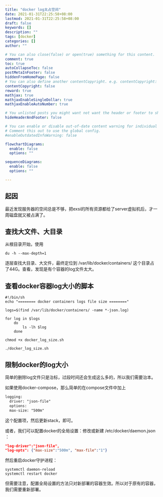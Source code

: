 ```yaml
---
title: "docker log太占空间"
date: 2021-01-31T22:25:58+08:00
lastmod: 2021-01-31T22:25:58+08:00
draft: false
keywords: []
description: ""
tags: [docker]
categories: []
author: ""

# You can also close(false) or open(true) something for this content.
comment: true
toc: true
autoCollapseToc: false
postMetaInFooter: false
hiddenFromHomePage: false
# You can also define another contentCopyright. e.g. contentCopyright: "This is another copyright."
contentCopyright: false
reward: true
mathjax: true
mathjaxEnableSingleDollar: true
mathjaxEnableAutoNumber: true

# You unlisted posts you might want not want the header or footer to show
hideHeaderAndFooter: false

# You can enable or disable out-of-date content warning for individual post.
# Comment this out to use the global config.
#enableOutdatedInfoWarning: false

flowchartDiagrams:
  enable: false
  options: ""

sequenceDiagrams: 
  enable: false
  options: ""

---
```

## 起因

最近发现服务器的空间总是不够，把exsi的所有资源都给了server虚拟机后，才一周磁盘就又被占满了。

## 查找大文件、大目录

从根目录开始，使用

```shell
du -h --max-depth=1
```

逐层查找大目录、大文件，最终定位到 /var/lib/docker/containers/ 这个目录占了44G。查看，发现是有个容器的log文件太大。

## 查看docker容器log大小的脚本

```shell
#!/bin/sh 
echo "======== docker containers logs file size ========"  

logs=$(find /var/lib/docker/containers/ -name *-json.log)  

for log in $logs  
    do  
        ls -lh $log
    done
```

```shell
chmod +x docker_log_size.sh

./docker_log_size.sh
```

## 限制docker的log大小

简单的删除log文件只是治标，过段时间还会生成这么多的，所以我们需要治本。

如果使用docker-compose，那么简单的在compose文件中加上

```xml
logging:
  driver: "json-file"
  options:
  max-size: "500m"
```

这个配置项，然后更新stack，即可。

或者，我们可以配置docker的全局设置：修改或新建 /etc/docker/daemon.json ：

```json
"log-driver":"json-file",
"log-opts": {"max-size":"500m", "max-file":"1"}
```

然后重启docker守护进程：

```shell
systemctl daemon-reload
systemctl restart docker
```

但需要注意，配置全局设置的方法只对新部署的容器生效。所以对于原有的容器，我们需要重新部署。

